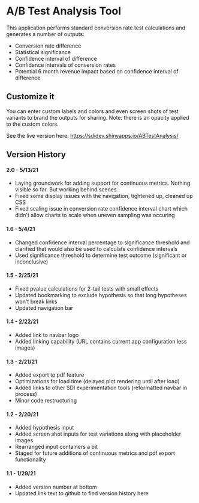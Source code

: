 # A/B Test Analysis Tool
This application performs standard conversion rate test calculations and generates a number of outputs:
- Conversion rate difference 
- Statistical significance
- Confidence interval of difference
- Confidence intervals of conversion rates
- Potential 6 month revenue impact based on confidence interval of difference

## Customize it
You can enter custom labels and colors and even screen shots of test variants to brand the outputs for sharing.
Note: there is an opacity applied to the custom colors.

See the live version here: https://sdidev.shinyapps.io/ABTestAnalysis/

## Version History
#### 2.0 - 5/13/21
- Laying groundwork for adding support for continuous metrics. Nothing visible so far. But working behind scenes.
- Fixed some display issues with the navigation, tightened up, cleaned up CSS
- Fixed scaling issue in conversion rate confidence interval chart which didn't allow charts to scale when uneven sampling was occuring
#### 1.6 - 5/4/21
- Changed confidence interval percentage to significance threshold and clarified that would also be used to calculate confidence intervals
- Used significance threshold to determine test outcome (significant or inconclusive)
#### 1.5 - 2/25/21
- Fixed pvalue calculations for 2-tail tests with small effects
- Updated bookmarking to exclude hypothesis so that long hypotheses won't break links
- Updated navigation bar 
#### 1.4 - 2/22/21
- Added link to navbar logo
- Added linking capability (URL contains current app configuration less images)
#### 1.3 - 2/21/21
- Added export to pdf feature
- Optimizations for load time (delayed plot rendering until after load)
- Added links to other SDI experimentation tools (reformatted navbar in process)
- Minor code restructuring
#### 1.2 - 2/20/21
- Added hypothesis input
- Added screen shot inputs for test variations along with placeholder images
- Rearranged input containers a bit
- Staged for future additions of continuous metrics and pdf export functionality
#### 1.1 - 1/29/21
- Added version number at bottom
- Updated link text to github to find version history here
